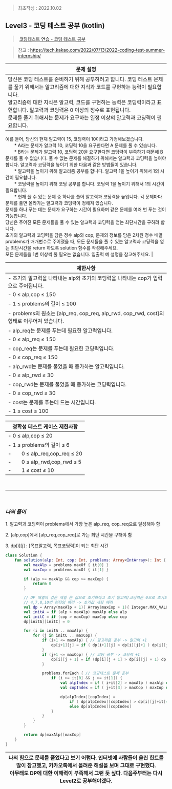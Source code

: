 > 최초작성 : 2022.10.02

## ******Level3 - 코딩 테스트 공부**** (kotlin)**

>  [코딩테스트 연습 - 코딩 테스트 공부](https://school.programmers.co.kr/learn/courses/30/lessons/12904)

> 참고 : https://tech.kakao.com/2022/07/13/2022-coding-test-summer-internship/

| **문제 설명** |
|---|
| 당신은 코딩 테스트를 준비하기 위해 공부하려고 합니다. 코딩 테스트 문제를 풀기 위해서는 알고리즘에 대한 지식과 코드를 구현하는 능력이 필요합니다.<br>알고리즘에 대한 지식은 알고력, 코드를 구현하는 능력은 코딩력이라고 표현합니다. 알고력과 코딩력은 0 이상의 정수로 표현됩니다.<br>문제를 풀기 위해서는 문제가 요구하는 일정 이상의 알고력과 코딩력이 필요합니다.
예를 들어, 당신의 현재 알고력이 15, 코딩력이 10이라고 가정해보겠습니다.<br>　　* A라는 문제가 알고력 10, 코딩력 10을 요구한다면 A 문제를 풀 수 있습니다.<br>　　* B라는 문제가 알고력 10, 코딩력 20을 요구한다면 코딩력이 부족하기 때문에 B 문제를 풀 수 없습니다.
풀 수 없는 문제를 해결하기 위해서는 알고력과 코딩력을 높여야 합니다. 알고력과 코딩력을 높이기 위한 다음과 같은 방법들이 있습니다.<br>　　* 알고력을 높이기 위해 알고리즘 공부를 합니다. 알고력 1을 높이기 위해서 1의 시간이 필요합니다.<br>　　* 코딩력을 높이기 위해 코딩 공부를 합니다. 코딩력 1을 높이기 위해서 1의 시간이 필요합니다.<br>　　* 현재 풀 수 있는 문제 중 하나를 풀어 알고력과 코딩력을 높입니다.
각 문제마다 문제를 풀면 올라가는 알고력과 코딩력이 정해져 있습니다. <br>문제를 하나 푸는 데는 문제가 요구하는 시간이 필요하며 같은 문제를 여러 번 푸는 것이 가능합니다. <br>당신은 주어진 모든 문제들을 풀 수 있는 알고력과 코딩력을 얻는 최단시간을 구하려 합니다. <br>초기의 알고력과 코딩력을 담은 정수 alp와 cop, 문제의 정보를 담은 2차원 정수 배열 problems가 매개변수로 주어졌을 때, 모든 문제들을 풀 수 있는 알고력과 코딩력을 얻는 최단시간을 return 하도록 solution 함수를 작성해주세요. <br>모든 문제들을 1번 이상씩 풀 필요는 없습니다. 입출력 예 설명을 참고해주세요.                                                                                            | 

| **제한사항** |
| --- |
| - 초기의 알고력을 나타내는 alp와 초기의 코딩력을 나타내는 cop가 입력으로 주어집니다.|
| - 0 ≤ alp,cop ≤ 150|
| - 1 ≤ problems의 길이 ≤ 100|
| - problems의 원소는 [alp_req, cop_req, alp_rwd, cop_rwd, cost]의 형태로 이루어져 있습니다.|
| - alp_req는 문제를 푸는데 필요한 알고력입니다.|
| - 0 ≤ alp_req ≤ 150|
| - cop_req는 문제를 푸는데 필요한 코딩력입니다.|
| - 0 ≤ cop_req ≤ 150|
| - alp_rwd는 문제를 풀었을 때 증가하는 알고력입니다.|
| - 0 ≤ alp_rwd ≤ 30|
| - cop_rwd는 문제를 풀었을 때 증가하는 코딩력입니다.|
| - 0 ≤ cop_rwd ≤ 30|
| - cost는 문제를 푸는데 드는 시간입니다.|
| - 1 ≤ cost ≤ 100|

| **정확성 테스트 케이스 제한사항** |
| --- |
| - 0 ≤ alp,cop ≤ 20 |
| - 1 ≤ problems의 길이 ≤ 6 |
| -　　0 ≤ alp_req,cop_req ≤ 20 |
| -　　0 ≤ alp_rwd,cop_rwd ≤ 5 |
| -　　1 ≤ cost ≤ 10 |

<br>

---

<br>

### _**나의 풀이**_

1\. 알고력과 코딩력이 problems에서 가장 높은 alp_req, cop_req으로 달성해야 함

2\. [alp,cop]에서 [alp_req,cop_req]로 가는 최단 시간을 구해야 함

3\. dp[i][j] : [목표알고력, 목표코딩력]이 되는 최단 시간


```kt
class Solution {
    fun solution(alp: Int, cop: Int, problems: Array<IntArray>): Int {
        val maxAlp = problems.maxOf { it[0] }
        val maxCop = problems.maxOf { it[1] }

        if (alp >= maxAlp && cop >= maxCop) {
            return 0
        }

        // DP 배열의 값은 제일 큰 값으로 초기화하고 초기 알고력/코딩력은 0으로 초기화
        // 4,7,8,10번 런타임 에러 -> 초기값 세팅 에러
        val dp = Array(maxAlp + 1){ Array(maxCop + 1){ Integer.MAX_VALUE } }
        val initA = if (alp > maxAlp) maxAlp else alp
        val initC = if (cop > maxCop) maxCop else cop
        dp[initA][initC] = 0

        for (i in initA .. maxAlp) {
            for (j in initC .. maxCop) {
                if (i+1 <= maxAlp) { // 알고리즘 공부 -> 알고력 +1
                    dp[i+1][j] = if ( dp[i+1][j] > dp[i][j]+1 ) dp[i][j]+1 else dp[i+1][j]
                }
                if (j+1 <= maxCop) { // 코딩 공부 -> 코딩력 +1
                    dp[i][j + 1] = if (dp[i][j + 1] > dp[i][j] + 1) dp[i][j] + 1 else dp[i][j + 1]
                }

                problems.forEach { // 코딩테스트 문제 공부
                    if (i >= it[0] && j >= it[1]) {
                        val alpIndex = if ( i+it[2] > maxAlp ) maxAlp else i+it[2]
                        val copIndex = if ( j+it[3] > maxCop ) maxCop else j+it[3]

                        dp[alpIndex][copIndex] =
                            if ( dp[alpIndex][copIndex] > dp[i][j]+it[4])  dp[i][j]+it[4]
                            else dp[alpIndex][copIndex]
                    }
                }
            }
        }

        return dp[maxAlp][maxCop]
    }
}
```

<center>

| 나의 힘으로 문제를 풀었다고 보기 어렵다. 인터넷에 사람들이 올린 힌트를 많이 참고했고, 카카오톡에서 올려준 해설을 보며 그대로 구현했다. <br> 아무래도 DP에 대한 이해력이 부족해서 그런 듯 싶다. 다음주부터는 다시 Level2로 공부해야겠다. |
| :---: |

</center>